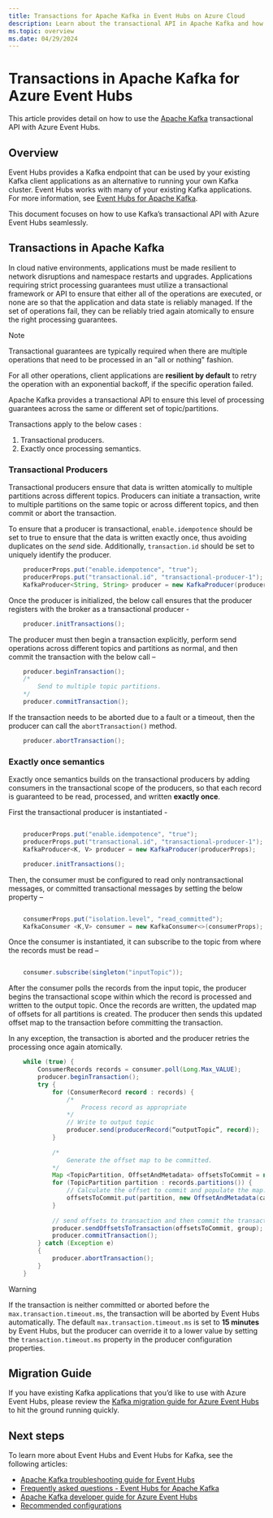 ```yaml
---
title: Transactions for Apache Kafka in Event Hubs on Azure Cloud
description: Learn about the transactional API in Apache Kafka and how to use that in Apache Kafka applications with Event Hubs service on Azure Cloud.
ms.topic: overview
ms.date: 04/29/2024
---
```


# Transactions in Apache Kafka for Azure Event Hubs

This article provides detail on how to use the [Apache Kafka](https://kafka.apache.org/) transactional API with Azure Event Hubs.

## Overview
Event Hubs provides a Kafka endpoint that can be used by your existing Kafka client applications as an alternative to running your own Kafka cluster. Event Hubs works with many of your existing Kafka applications. For more information, see [Event Hubs for Apache Kafka](azure-event-hubs-kafka-overview.md).

This document focuses on how to use Kafka’s transactional API with Azure Event Hubs seamlessly.

## Transactions in Apache Kafka
In cloud native environments, applications must be made resilient to network disruptions and namespace restarts and upgrades. Applications requiring strict processing guarantees must utilize a transactional framework or API to ensure that either all of the operations are executed, or none are so that the application and data state is reliably managed. If the set of operations fail, they can be reliably tried again atomically to ensure the right processing guarantees.

> [!NOTE]
> Transactional guarantees are typically required when there are multiple operations that need to be processed in an "all or nothing" fashion.
> 
> For all other operations, client applications are **resilient by default** to retry the operation with an exponential backoff, if the specific operation failed.


Apache Kafka provides a transactional API to ensure this level of processing guarantees across the same or different set of topic/partitions.

Transactions apply to the below cases : 

1.	Transactional producers.
2.	Exactly once processing semantics.

### Transactional Producers

Transactional producers ensure that data is written atomically to multiple partitions across different topics. Producers can initiate a transaction, write to multiple partitions on the same topic or across different topics, and then commit or abort the transaction.

To ensure that a producer is transactional, `enable.idempotence` should be set to true to ensure that the data is written exactly once, thus avoiding duplicates on the *send* side. Additionally, `transaction.id` should be set to uniquely identify the producer.

```java
    producerProps.put("enable.idempotence", "true");
    producerProps.put("transactional.id", "transactional-producer-1");
    KafkaProducer<String, String> producer = new KafkaProducer(producerProps);
```

Once the producer is initialized, the below call ensures that the producer registers with the broker as a transactional producer -

```java
    producer.initTransactions();
```

The producer must then begin a transaction explicitly, perform send operations across different topics and partitions as normal, and then commit the transaction with the below call –

```java
    producer.beginTransaction();
	/*
        Send to multiple topic partitions.
    */
    producer.commitTransaction();
```

If the transaction needs to be aborted due to a fault or a timeout, then the producer can call the `abortTransaction()` method.

```java
	producer.abortTransaction();
```


### Exactly once semantics

Exactly once semantics builds on the transactional producers by adding consumers in the transactional scope of the producers, so that each record is guaranteed to be read, processed, and written **exactly once**.

First the transactional producer is instantiated - 

```java

    producerProps.put("enable.idempotence", "true");
    producerProps.put("transactional.id", "transactional-producer-1");
    KafkaProducer<K, V> producer = new KafkaProducer(producerProps);

    producer.initTransactions();

```

Then, the consumer must be configured to read only nontransactional messages, or committed transactional messages by setting the below property –

```java

	consumerProps.put("isolation.level", "read_committed");
	KafkaConsumer <K,V> consumer = new KafkaConsumer<>(consumerProps);

```

Once the consumer is instantiated, it can subscribe to the topic from where the records must be read –

```java

    consumer.subscribe(singleton("inputTopic"));

```

After the consumer polls the records from the input topic, the producer begins the transactional scope within which the record is processed and written to the output topic. Once the records are written, the updated map of offsets for all partitions is created. The producer then sends this updated offset map to the transaction before committing the transaction.

In any exception, the transaction is aborted and the producer retries the processing once again atomically.

```java
	while (true) {
		ConsumerRecords records = consumer.poll(Long.Max_VALUE);
		producer.beginTransaction();
        try {
    		for (ConsumerRecord record : records) {
    			/*
                    Process record as appropriate
                */
                // Write to output topic
    	        producer.send(producerRecord(“outputTopic”, record));
    		}
    
            /*
                Generate the offset map to be committed.
            */
            Map <TopicPartition, OffsetAndMetadata> offsetsToCommit = new Hashap<>();
            for (TopicPartition partition : records.partitions()) {
                // Calculate the offset to commit and populate the map.
                offsetsToCommit.put(partition, new OffsetAndMetadata(calculated_offset))
            }
            
            // send offsets to transaction and then commit the transaction.
    		producer.sendOffsetsToTransaction(offsetsToCommit, group);
    		producer.commitTransaction();
        } catch (Exception e)
        {
            producer.abortTransaction();
        }
	}
```

> [!WARNING]
>If the transaction is neither committed or aborted before the `max.transaction.timeout.ms`, the transaction will be aborted by Event Hubs automatically. The default `max.transaction.timeout.ms` is set to **15 minutes** by Event Hubs, but the producer can override it to a lower value by setting the `transaction.timeout.ms` property in the producer configuration properties.

## Migration Guide

If you have existing Kafka applications that you’d like to use with Azure Event Hubs, please review the [Kafka migration guide for Azure Event Hubs](apache-kafka-migration-guide.md) to hit the ground running quickly.

## Next steps

To learn more about Event Hubs and Event Hubs for Kafka, see the following articles:  

- [Apache Kafka troubleshooting guide for Event Hubs](apache-kafka-troubleshooting-guide.md)
- [Frequently asked questions - Event Hubs for Apache Kafka](apache-kafka-frequently-asked-questions.yml)
- [Apache Kafka developer guide for Azure Event Hubs](apache-kafka-developer-guide.md)
- [Recommended configurations](apache-kafka-configurations.md)
